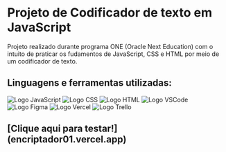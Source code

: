 # Projeto de Codificador de texto em JavaScript
Projeto realizado durante programa ONE (Oracle Next Education) com o intuito de praticar os fudamentos de
JavaScript, CSS e HTML por meio de um codificador de texto.
## Linguagens e ferramentas utilizadas:
![Logo JavaScript](https://img.shields.io/badge/JavaScript-323330?style=for-the-badge&logo=javascript&logoColor=F7DF1E)
![Logo CSS](https://img.shields.io/badge/CSS3-1572B6?style=for-the-badge&logo=css3&logoColor=white)
![Logo HTML](https://img.shields.io/badge/HTML5-E34F26?style=for-the-badge&logo=html5&logoColor=white)
![Logo VSCode](https://img.shields.io/badge/VSCode-0078D4?style=for-the-badge&logo=visual%20studio%20code&logoColor=white)
![Logo Figma](https://img.shields.io/badge/Figma-F24E1E?style=for-the-badge&logo=figma&logoColor=white)
![Logo Vercel](https://img.shields.io/badge/Vercel-000000?style=for-the-badge&logo=vercel&logoColor=white)
![Logo Trello](https://img.shields.io/badge/Trello-0052CC?style=for-the-badge&logo=trello&logoColor=white)
## [Clique aqui para testar!] (encriptador01.vercel.app)
